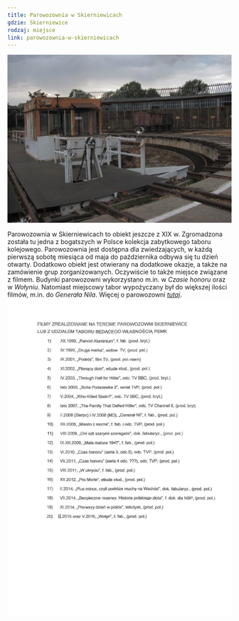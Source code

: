 ```yaml
---
title: Parowozownia w Skierniewicach
gdzie: Skierniewice
rodzaj: miejsce
link: parowozownia-w-skierniewicach
---
```

![Parowozownia w Skierniewicach](/foto/plenery/skierniewice-parowozownia.jpg)

Parowozownia w Skierniewicach to obiekt jeszcze z XIX w. Zgromadzona została tu jedna z bogatszych w Polsce kolekcja zabytkowego taboru kolejowego. Parowozownia jest dostępna dla zwiedzających, w każdą pierwszą sobotę miesiąca od maja do października odbywa się tu dzień otwarty. Dodatkowo obiekt jest otwierany na dodatkowe okazje, a także na zamówienie grup zorganizowanych. Oczywiście to także miejsce związane z filmem. Budynki parowozowni wykorzystano m.in. w *Czasie honoru* oraz w *Wołyniu*. Natomiast miejscowy tabor wypożyczany był do większej ilości filmów, m.in. do *Generała Nila*. Więcej o parowozowni [*tutaj*](http://www.psmk.org.pl/).
![Filmy realizowane w parowozowni w Skierniewicach](foto/plenery/filmy-parowozownia.jpg)

